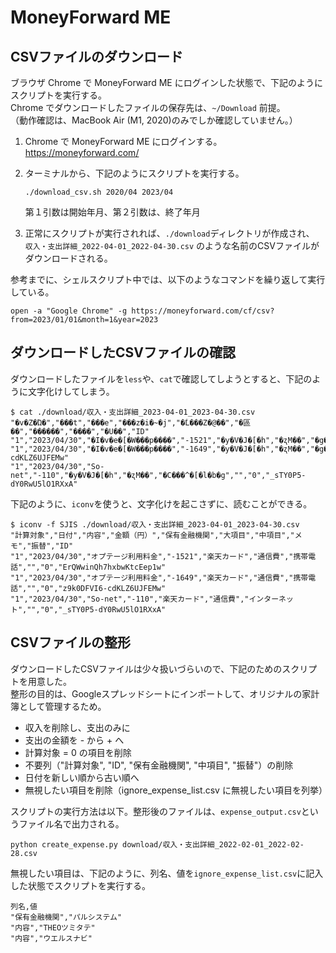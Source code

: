 # MoneyForward ME

## CSVファイルのダウンロード

ブラウザ Chrome で MoneyForward ME にログインした状態で、下記のようにスクリプトを実行する。  
Chrome でダウンロードしたファイルの保存先は、`~/Download` 前提。  
（動作確認は、MacBook Air (M1, 2020)のみでしか確認していません。）  

1. Chrome で MoneyForward ME にログインする。  
   <https://moneyforward.com/>
2. ターミナルから、下記のようにスクリプトを実行する。  

   ```shell
   ./download_csv.sh 2020/04 2023/04
   ```

   第１引数は開始年月、第２引数は、終了年月
3. 正常にスクリプトが実行されれば、`./download`ディレクトリが作成され、  
   `収入・支出詳細_2022-04-01_2022-04-30.csv` のような名前のCSVファイルがダウンロードされる。  

参考までに、シェルスクリプト中では、以下のようなコマンドを繰り返して実行している。  

```shell
open -a "Google Chrome" -g https://moneyforward.com/cf/csv?from=2023/01/01&month=1&year=2023
```

## ダウンロードしたCSVファイルの確認

ダウンロードしたファイルを`less`や、`cat`で確認してしようとすると、下記のように文字化けしてしまう。  

```shell
$ cat ./download/収入・支出詳細_2023-04-01_2023-04-30.csv
"�v�Z�Ώ�","���t","���e","���z�i�~�j","�ۗL���Z�@��","�區��","������","����","�U��","ID"
"1","2023/04/30","�I�v�e�[�W���p����","-1521","�y�V�J�[�h","�ʐM��","�g�ѓd�b","","0","ErQWwinQh7hxbwKtcEep1w"
"1","2023/04/30","�I�v�e�[�W���p����","-1649","�y�V�J�[�h","�ʐM��","�g�ѓd�b","","0","z9k0DFVI6-cdKLZ6UJFEMw"
"1","2023/04/30","So-net","-110","�y�V�J�[�h","�ʐM��","�C���^�[�l�b�g","","0","_sTY0P5-dY0RwU5lO1RXxA"
```

下記のように、`iconv`を使うと、文字化けを起こさずに、読むことができる。  

```shell
$ iconv -f SJIS ./download/収入・支出詳細_2023-04-01_2023-04-30.csv
"計算対象","日付","内容","金額（円）","保有金融機関","大項目","中項目","メモ","振替","ID"
"1","2023/04/30","オプテージ利用料金","-1521","楽天カード","通信費","携帯電話","","0","ErQWwinQh7hxbwKtcEep1w"
"1","2023/04/30","オプテージ利用料金","-1649","楽天カード","通信費","携帯電話","","0","z9k0DFVI6-cdKLZ6UJFEMw"
"1","2023/04/30","So-net","-110","楽天カード","通信費","インターネット","","0","_sTY0P5-dY0RwU5lO1RXxA"
```

## CSVファイルの整形

ダウンロードしたCSVファイルは少々扱いづらいので、下記のためのスクリプトを用意した。  
整形の目的は、Googleスプレッドシートにインポートして、オリジナルの家計簿として管理するため。

- 収入を削除し、支出のみに
- 支出の金額を - から + へ
- 計算対象 = 0 の項目を削除
- 不要列（"計算対象", "ID", "保有金融機関", "中項目", "振替"）の削除
- 日付を新しい順から古い順へ
- 無視したい項目を削除（ignore_expense_list.csv に無視したい項目を列挙）

スクリプトの実行方法は以下。整形後のファイルは、`expense_output.csv`というファイル名で出力される。  

```shell
python create_expense.py download/収入・支出詳細_2022-02-01_2022-02-28.csv 
```

無視したい項目は、下記のように、列名、値を`ignore_expense_list.csv`に記入した状態でスクリプトを実行する。  

```csv
列名,値
"保有金融機関","パルシステム"
"内容","THEOツミタテ"
"内容","ウエルスナビ"
```
